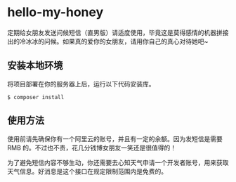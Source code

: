 # hello-my-honey
定期给女朋友发送问候短信（直男版）请适度使用，毕竟这是莫得感情的机器拼接出的冷冰冰的问候。如果真的爱你的女朋友，请用你自己的真心对待她吧~

## 安装本地环境

将项目部署在你的服务器上后，运行以下代码安装库。
```shell
$ composer install
```

## 使用方法
使用前请先确保你有一个阿里云的账号，并且有一定的余额。因为发短信是需要 RMB 的。不过也不贵，花几分钱博女朋友一笑还是很值得的！

为了避免短信内容不够生动，你还需要去心知天气申请一个开发者账号，用来获取天气信息。好消息是这个接口在规定限制范围内是免费的。
